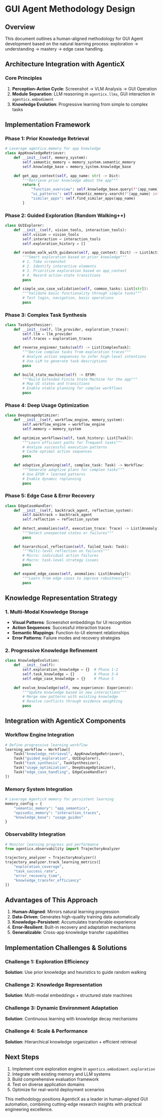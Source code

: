 # GUI Agent Methodology Design

## Overview
This document outlines a human-aligned methodology for GUI Agent development based on the natural learning process: exploration → understanding → mastery → edge case handling.

## Architecture Integration with AgenticX

### Core Principles
1. **Perception-Action Cycle**: Screenshot → VLM Analysis → GUI Operation
2. **Module Separation**: LLM reasoning in `agenticx.llms`, GUI interaction in `agenticx.embodiment`
3. **Knowledge Evolution**: Progressive learning from simple to complex tasks

## Implementation Framework

### Phase 1: Prior Knowledge Retrieval
```python
# Leverage agenticx.memory for app knowledge
class AppKnowledgeRetriever:
    def __init__(self, memory_system):
        self.semantic_memory = memory_system.semantic_memory
        self.knowledge_base = memory_system.knowledge_base
    
    def get_app_context(self, app_name: str) -> Dict:
        """Retrieve prior knowledge about the app"""
        return {
            "function_overview": self.knowledge_base.query(f"{app_name} features"),
            "ui_patterns": self.semantic_memory.search(f"{app_name} interface"),
            "similar_apps": self.find_similar_apps(app_name)
        }
```

### Phase 2: Guided Exploration (Random Walking++)
```python
class GUIExplorer:
    def __init__(self, vision_tools, interaction_tools):
        self.vision = vision_tools
        self.interaction = interaction_tools
        self.exploration_history = []
    
    def random_walk_with_guidance(self, app_context: Dict) -> List[ActionTrace]:
        """Smart exploration based on prior knowledge"""
        # 1. Take screenshot
        # 2. Identify interactive elements
        # 3. Prioritize exploration based on app_context
        # 4. Record action-state transitions
        pass
    
    def simple_use_case_validation(self, common_tasks: List[str]):
        """Validate basic functionality through simple tasks"""
        # Test login, navigation, basic operations
        pass
```

### Phase 3: Complex Task Synthesis
```python
class TaskSynthesizer:
    def __init__(self, llm_provider, exploration_traces):
        self.llm = llm_provider
        self.traces = exploration_traces
    
    def reverse_engineer_tasks(self) -> List[ComplexTask]:
        """Derive complex tasks from exploration traces"""
        # Analyze action sequences to infer high-level intentions
        # Use LLM to generate task descriptions
        pass
    
    def build_state_machine(self) -> EFSM:
        """Build Extended Finite State Machine for the app"""
        # Map UI states and transitions
        # Enable stable planning for complex workflows
        pass
```

### Phase 4: Deep Usage Optimization
```python
class DeepUsageOptimizer:
    def __init__(self, workflow_engine, memory_system):
        self.workflow_engine = workflow_engine
        self.memory = memory_system
    
    def optimize_workflows(self, task_history: List[Task]):
        """Learn efficient paths for frequent tasks"""
        # Analyze successful execution patterns
        # Cache optimal action sequences
        pass
    
    def adaptive_planning(self, complex_task: Task) -> Workflow:
        """Generate adaptive plans for complex tasks"""
        # Use EFSM + learned patterns
        # Enable dynamic replanning
        pass
```

### Phase 5: Edge Case & Error Recovery
```python
class EdgeCaseHandler:
    def __init__(self, backtrack_agent, reflection_system):
        self.backtrack = backtrack_agent
        self.reflection = reflection_system
    
    def detect_anomalies(self, execution_trace: Trace) -> List[Anomaly]:
        """Detect unexpected states or failures"""
        pass
    
    def hierarchical_reflection(self, failed_task: Task):
        """Multi-level reflection on failures"""
        # Micro: individual action failures
        # Macro: task-level strategy issues
        pass
    
    def expand_edge_cases(self, anomalies: List[Anomaly]):
        """Learn from edge cases to improve robustness"""
        pass
```

## Knowledge Representation Strategy

### 1. Multi-Modal Knowledge Storage
- **Visual Patterns**: Screenshot embeddings for UI recognition
- **Action Sequences**: Successful interaction traces
- **Semantic Mappings**: Function-to-UI element relationships
- **Error Patterns**: Failure modes and recovery strategies

### 2. Progressive Knowledge Refinement
```python
class KnowledgeEvolution:
    def __init__(self):
        self.exploration_knowledge = {}  # Phase 1-2
        self.task_knowledge = {}         # Phase 3-4
        self.edge_case_knowledge = {}    # Phase 5
    
    def evolve_knowledge(self, new_experience: Experience):
        """Update knowledge based on new interactions"""
        # Merge new patterns with existing knowledge
        # Resolve conflicts through evidence weighting
        pass
```

## Integration with AgenticX Components

### Workflow Engine Integration
```python
# Define progressive learning workflow
learning_workflow = Workflow([
    Task("knowledge_retrieval", AppKnowledgeRetriever),
    Task("guided_exploration", GUIExplorer),
    Task("task_synthesis", TaskSynthesizer),
    Task("usage_optimization", DeepUsageOptimizer),
    Task("edge_case_handling", EdgeCaseHandler)
])
```

### Memory System Integration
```python
# Leverage AgenticX memory for persistent learning
memory_config = {
    "semantic_memory": "app_semantics",
    "episodic_memory": "interaction_traces", 
    "knowledge_base": "usage_guides"
}
```

### Observability Integration
```python
# Monitor learning progress and performance
from agenticx.observability import TrajectoryAnalyzer

trajectory_analyzer = TrajectoryAnalyzer()
trajectory_analyzer.track_learning_metrics([
    "exploration_coverage",
    "task_success_rate", 
    "error_recovery_time",
    "knowledge_transfer_efficiency"
])
```

## Advantages of This Approach

1. **Human-Aligned**: Mirrors natural learning progression
2. **Data-Driven**: Generates high-quality training data automatically
3. **Knowledge-Persistent**: Accumulates transferable experience
4. **Error-Resilient**: Built-in recovery and adaptation mechanisms
5. **Generalizable**: Cross-app knowledge transfer capabilities

## Implementation Challenges & Solutions

### Challenge 1: Exploration Efficiency
**Solution**: Use prior knowledge and heuristics to guide random walking

### Challenge 2: Knowledge Representation
**Solution**: Multi-modal embeddings + structured state machines

### Challenge 3: Dynamic Environment Adaptation
**Solution**: Continuous learning with knowledge decay mechanisms

### Challenge 4: Scale & Performance
**Solution**: Hierarchical knowledge organization + efficient retrieval

## Next Steps

1. Implement core exploration engine in `agenticx.embodiment.exploration`
2. Integrate with existing memory and LLM systems
3. Build comprehensive evaluation framework
4. Test on diverse application domains
5. Optimize for real-world deployment scenarios

This methodology positions AgenticX as a leader in human-aligned GUI automation, combining cutting-edge research insights with practical engineering excellence.